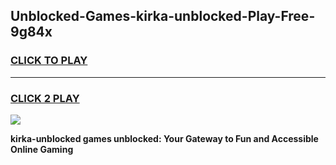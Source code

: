 
## Unblocked-Games-kirka-unblocked-Play-Free-9g84x
<h3>
<a href="https://premium76.site?title=kirka-unblocked&ref=20M">CLICK TO PLAY</a></h3>
<hr>

<h3>
<a href="https://premium76.site?title=kirka-unblocked&ref=20M">CLICK 2 PLAY</a>
  
</h3>

<a href="https://premium76.site?title=kirka-unblocked&ref=19M"><img src="https://clearcache.store/games.png"></a>


**kirka-unblocked games unblocked: Your Gateway to Fun and Accessible Online Gaming**
